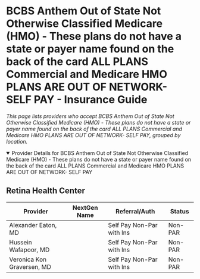# BCBS Anthem Out of State Not Otherwise Classified Medicare (HMO) - These plans do not have a state or payer name found on the back of the card ALL PLANS Commercial and Medicare HMO PLANS ARE OUT OF NETWORK- SELF PAY - Insurance Guide

*This page lists providers who accept BCBS Anthem Out of State Not Otherwise Classified Medicare (HMO) - These plans do not have a state or payer name found on the back of the card ALL PLANS Commercial and Medicare HMO PLANS ARE OUT OF NETWORK- SELF PAY, grouped by location.*

<details open><summary>Provider Details for BCBS Anthem Out of State Not Otherwise Classified Medicare (HMO) - These plans do not have a state or payer name found on the back of the card ALL PLANS Commercial and Medicare HMO PLANS ARE OUT OF NETWORK- SELF PAY</summary>

## Retina Health Center

| Provider | NextGen Name | Referral/Auth | Status |
|----------|-------------|--------------|--------|
| Alexander Eaton, MD |  | Self Pay Non-Par with Ins | Non-PAR |
| Hussein Wafapoor, MD |  | Self Pay Non-Par with Ins | Non-PAR |
| Veronica Kon Graversen, MD |  | Self Pay Non-Par with Ins | Non-PAR |

</details>

